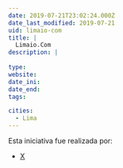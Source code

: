 ```yaml
---
date: 2019-07-21T23:02:24.000Z
date_last_modified: 2019-07-21
uid: limaio-com
title: |
  Limaio.Com
description: |
  
type: 
website: 
date_ini: 
date_end: 
tags:

cities: 
  - Lima
---
```


Esta iniciativa fue realizada por:

- [X](/organizaciones/lima-i-o)
